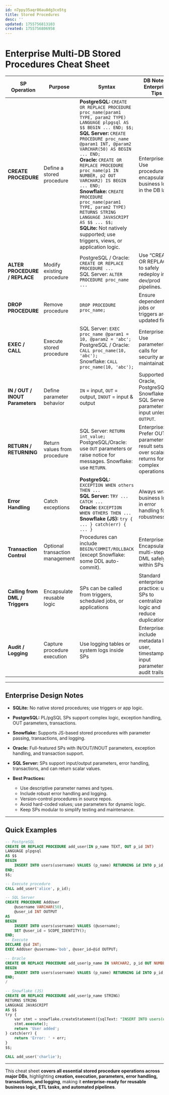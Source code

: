 ```yaml
---
id: n7ppy35aqr86au8dg3co5tg
title: Stored Procedures
desc: ''
updated: 1755756813103
created: 1755756806958
---
```


# **Enterprise Multi-DB Stored Procedures Cheat Sheet**

| SP Operation                    | Purpose                         | Syntax                                                                                                                                                                                                                                                                                                                                                                                                                                                                                                                                                     | DB Notes / Enterprise Tips                                                                    |
| ------------------------------- | ------------------------------- | ---------------------------------------------------------------------------------------------------------------------------------------------------------------------------------------------------------------------------------------------------------------------------------------------------------------------------------------------------------------------------------------------------------------------------------------------------------------------------------------------------------------------------------------------------------- | --------------------------------------------------------------------------------------------- |
| **CREATE PROCEDURE**            | Define a stored procedure       | **PostgreSQL:** `CREATE OR REPLACE PROCEDURE proc_name(param1 TYPE, param2 TYPE) LANGUAGE plpgsql AS $$ BEGIN ... END; $$;` <br> **SQL Server:** `CREATE PROCEDURE proc_name @param1 INT, @param2 VARCHAR(50) AS BEGIN ... END;` <br> **Oracle:** `CREATE OR REPLACE PROCEDURE proc_name(p1 IN NUMBER, p2 OUT VARCHAR2) IS BEGIN ... END;` <br> **Snowflake:** `CREATE PROCEDURE proc_name(param1 TYPE, param2 TYPE) RETURNS STRING LANGUAGE JAVASCRIPT AS $$ ... $$;` <br> **SQLite:** Not natively supported; use triggers, views, or application logic. | Enterprise: Use procedures for encapsulating business logic in the DB layer.                  |
| **ALTER PROCEDURE / REPLACE**   | Modify existing procedure       | PostgreSQL / Oracle: `CREATE OR REPLACE PROCEDURE ...` <br> SQL Server: `ALTER PROCEDURE proc_name ...`                                                                                                                                                                                                                                                                                                                                                                                                                                                    | Use “CREATE OR REPLACE” to safely redeploy in dev/prod pipelines.                             |
| **DROP PROCEDURE**              | Remove procedure                | `DROP PROCEDURE proc_name;`                                                                                                                                                                                                                                                                                                                                                                                                                                                                                                                                | Ensure dependent jobs or triggers are updated first.                                          |
| **EXEC / CALL**                 | Execute stored procedure        | SQL Server: `EXEC proc_name @param1 = 10, @param2 = 'abc';` <br> PostgreSQL / Oracle: `CALL proc_name(10, 'abc');` <br> Snowflake: `CALL proc_name(10, 'abc');`                                                                                                                                                                                                                                                                                                                                                                                            | Enterprise: Use parameterized calls for security and maintainability.                         |
| **IN / OUT / INOUT Parameters** | Define parameter behavior       | `IN` = input, `OUT` = output, `INOUT` = input & output                                                                                                                                                                                                                                                                                                                                                                                                                                                                                                     | Supported in Oracle, PostgreSQL, Snowflake; SQL Server: all parameters input unless `OUTPUT`. |
| **RETURN / RETURNING**          | Return values from procedure    | SQL Server: `RETURN int_value;` <br> PostgreSQL/Oracle: use `OUT` parameters or raise notice for messages. Snowflake: use `RETURN`.                                                                                                                                                                                                                                                                                                                                                                                                                        | Enterprise: Prefer OUT parameters or result sets over scalar returns for complex operations.  |
| **Error Handling**              | Catch exceptions                | **PostgreSQL:** `EXCEPTION WHEN others THEN ...` <br> **SQL Server:** `TRY ... CATCH ...` <br> **Oracle:** `EXCEPTION WHEN OTHERS THEN ...` <br> **Snowflake (JS):** `try { ... } catch(err) { ... }`                                                                                                                                                                                                                                                                                                                                                      | Always wrap business logic in error handling for robustness.                                  |
| **Transaction Control**         | Optional transaction management | Procedures can include `BEGIN/COMMIT/ROLLBACK` (except Snowflake: some DDL auto-commit).                                                                                                                                                                                                                                                                                                                                                                                                                                                                   | Enterprise: Encapsulate multi-step DML safely within SPs.                                     |
| **Calling from DML / Triggers** | Encapsulate reusable logic      | SPs can be called from triggers, scheduled jobs, or applications                                                                                                                                                                                                                                                                                                                                                                                                                                                                                           | Standard enterprise practice: use SPs to centralize logic and reduce duplication.             |
| **Audit / Logging**             | Capture procedure execution     | Use logging tables or system logs inside SPs                                                                                                                                                                                                                                                                                                                                                                                                                                                                                                               | Enterprise: include metadata like user, timestamp, input parameters for audit trails.         |

---

## **Enterprise Design Notes**

* **SQLite:** No native stored procedures; use triggers or app logic.
* **PostgreSQL:** PL/pgSQL SPs support complex logic, exception handling, OUT parameters, transactions.
* **Snowflake:** Supports JS-based stored procedures with parameter passing, transactions, and logging.
* **Oracle:** Full-featured SPs with IN/OUT/INOUT parameters, exception handling, and transaction support.
* **SQL Server:** SPs support input/output parameters, error handling, transactions, and can return scalar values.
* **Best Practices:**

  * Use descriptive parameter names and types.
  * Include robust error handling and logging.
  * Version-control procedures in source repos.
  * Avoid hard-coded values; use parameters for dynamic logic.
  * Keep SPs modular to simplify testing and maintenance.

---

## **Quick Examples**

```sql
-- PostgreSQL
CREATE OR REPLACE PROCEDURE add_user(IN p_name TEXT, OUT p_id INT)
LANGUAGE plpgsql
AS $$
BEGIN
    INSERT INTO users(username) VALUES (p_name) RETURNING id INTO p_id;
END;
$$;

-- Execute procedure
CALL add_user('alice', p_id);

-- SQL Server
CREATE PROCEDURE AddUser
    @username VARCHAR(50),
    @user_id INT OUTPUT
AS
BEGIN
    INSERT INTO users(username) VALUES (@username);
    SET @user_id = SCOPE_IDENTITY();
END;
-- Execute
DECLARE @id INT;
EXEC AddUser @username='bob', @user_id=@id OUTPUT;

-- Oracle
CREATE OR REPLACE PROCEDURE add_user(p_name IN VARCHAR2, p_id OUT NUMBER) IS
BEGIN
    INSERT INTO users(username) VALUES (p_name) RETURNING id INTO p_id;
END;
/

-- Snowflake (JS)
CREATE OR REPLACE PROCEDURE add_user(p_name STRING)
RETURNS STRING
LANGUAGE JAVASCRIPT
AS $$
try {
    var stmt = snowflake.createStatement({sqlText: "INSERT INTO users(username) VALUES(?)", binds: [p_name]});
    stmt.execute();
    return 'User added';
} catch(err) {
    return 'Error: ' + err;
}
$$;

CALL add_user('charlie');
```

---

This cheat sheet **covers all essential stored procedure operations across major DBs**, highlighting **creation, execution, parameters, error handling, transactions, and logging**, making it **enterprise-ready for reusable business logic, ETL tasks, and automated pipelines**.

